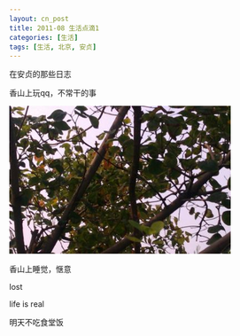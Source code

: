 ```yaml
---
layout: cn_post
title: 2011-08 生活点滴1
categories: [生活]
tags: [生活, 北京, 安贞]
---
```


在安贞的那些日志

香山上玩qq，不常干的事

![香山风景](/images/2011-08-28-life-xiangshan.jpeg)

香山上睡觉，惬意

lost

life is real

明天不吃食堂饭



